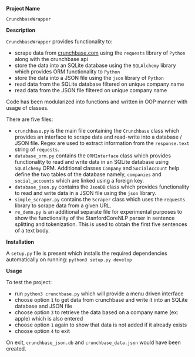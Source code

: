 **Project Name**

`CrunchbaseWrapper`

**Description**

`CrunchbaseWrapper` provides functionality to:
* scrape data from [crunchbase.com](https://www.crunchbase.com/) using the `requests` library of `Python` along with the crunchbase api
* store the data into an SQLite database using the `SQLAlchemy` library which provides ORM functionality to `Python`
* store the data into a JSON file using the `json` library of `Python`
* read data from the SQLite database filtered on unique company name
* read data from the JSON file filtered on unique company name

Code has been modularized into functions and written in OOP manner with usage of classes.

There are five files:
* `crunchbase.py` is the main file containing the `Crunchbase` class which provides an interface to scrape data and read-write into a database / JSON file. Regex are used to extract information from the `response.text` string of `requests`.
* `database_orm.py` contains the `ORMInterface`  class which provides functionality to read and write data in an SQLite database using `SQLAlchemy` ORM. Additional classes `Company` and `SocialAccount` help define the two tables of the database namely, `companies` and `social_accounts` which are linked using a foreign key.
* `database_json.py` contains the `JsonDB` class which provides functionality to read and write data in a JSON file using the `json` library.
* `simple_scraper.py` contains the `Scraper` class which uses the `requests` library to scrape data from a given URL.
* `re_demo.py` is an additional separate file for experimental purposes to show the functionality of the StanfordCoreNLP parser in sentence splitting and tokenization. This is used to obtain the first five sentences of a text body.

**Installation**

A `setup.py` file is present which installs the required dependencies automatically on running:
`python3 setup.py develop`

**Usage**

To test the project:
* run `python3 crunchbase.py` which will provide a menu driven interface
* choose option `1` to get data from crunchbase and write it into an SQLite database and JSON file
* choose option `3` to retrieve the data based on a company name (ex: apple) which is also entered
* choose option `1` again to show that data is not added if it already exists
* choose option `4` to exit

On exit, `crunchbase_json.db` and `crunchbase_data.json` would have been created.


